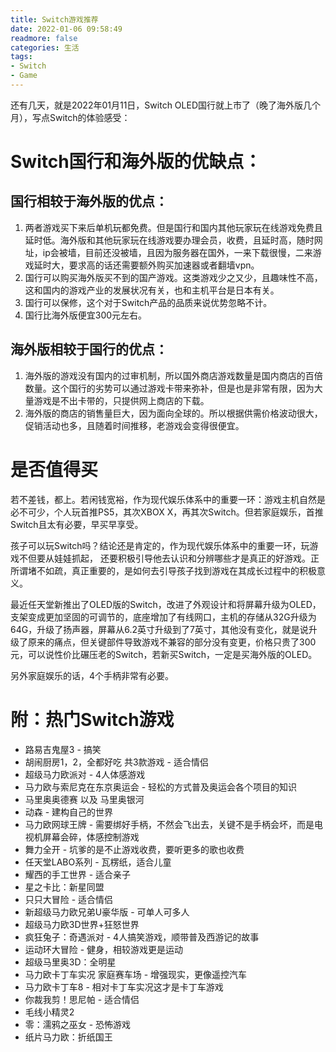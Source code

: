 ```yaml
---
title: Switch游戏推荐
date: 2022-01-06 09:58:49
readmore: false
categories: 生活
tags:
- Switch
- Game
---
```


还有几天，就是2022年01月11日，Switch OLED国行就上市了（晚了海外版几个月），写点Switch的体验感受：


# Switch国行和海外版的优缺点：

## 国行相较于海外版的优点：

1. 两者游戏买下来后单机玩都免费。但是国行和国内其他玩家玩在线游戏免费且延时低。海外版和其他玩家玩在线游戏要办理会员，收费，且延时高，随时网址，ip会被墙，目前还没被墙，且因为服务器在国外，一来下载很慢，二来游戏延时大，要求高的话还需要额外购买加速器或者翻墙vpn。
2. 国行可以购买海外版买不到的国产游戏。这类游戏少之又少，且趣味性不高，这和国内的游戏产业的发展状况有关，也和主机平台是日本有关。
3. 国行可以保修，这个对于Switch产品的品质来说优势忽略不计。
4. 国行比海外版便宜300元左右。

## 海外版相较于国行的优点：

1. 海外版的游戏没有国内的过审机制，所以国外商店游戏数量是国内商店的百倍数量。这个国行的劣势可以通过游戏卡带来弥补，但是也是非常有限，因为大量游戏是不出卡带的，只提供网上商店的下载。
2. 海外版的商店的销售量巨大，因为面向全球的。所以根据供需价格波动很大，促销活动也多，且随着时间推移，老游戏会变得很便宜。

# 是否值得买

若不差钱，都上。若闲钱宽裕，作为现代娱乐体系中的重要一环：游戏主机自然是必不可少，个人玩首推PS5，其次XBOX X，再其次Switch。但若家庭娱乐，首推Switch且太有必要，早买早享受。

孩子可以玩Switch吗？结论还是肯定的，作为现代娱乐体系中的重要一环，玩游戏不但要从娃娃抓起， 还要积极引导他去认识和分辨哪些才是真正的好游戏。正所谓堵不如疏，真正重要的，是如何去引导孩子找到游戏在其成长过程中的积极意义。

最近任天堂新推出了OLED版的Switch，改进了外观设计和将屏幕升级为OLED，支架变成更加坚固的可调节的，底座增加了有线网口，主机的存储从32G升级为64G，升级了扬声器，屏幕从6.2英寸升级到了7英寸，其他没有变化，就是说升级了原来的痛点，但关键部件导致游戏不兼容的部分没有变更，价格只贵了300元，可以说性价比碾压老的Switch，若新买Switch，一定是买海外版的OLED。

另外家庭娱乐的话，4个手柄非常有必要。


# 附：热门Switch游戏

* 路易吉鬼屋3 - 搞笑
* 胡闹厨房1，2，全都好吃 共3款游戏 - 适合情侣
* 超级马力欧派对 - 4人体感游戏
* 马力欧与索尼克在东京奥运会 - 轻松的方式普及奥运会各个项目的知识 
* 马里奥奥德赛 以及 马里奥银河 
* 动森 - 建构自己的世界
* 马力欧网球王牌  - 需要绑好手柄，不然会飞出去，关键不是手柄会坏，而是电视机屏幕会碎，体感控制游戏
* 舞力全开 - 坑爹的是不止游戏收费，要听更多的歌也收费
* 任天堂LABO系列 - 瓦楞纸，适合儿童
* 耀西的手工世界 - 适合亲子
* 星之卡比：新星同盟 
* 只只大冒险 - 适合情侣
* 新超级马力欧兄弟U豪华版 - 可单人可多人
* 超级马力欧3D世界+狂怒世界 
* 疯狂兔子：奇遇派对 - 4人搞笑游戏，顺带普及西游记的故事
* 运动环大冒险 - 健身，相较游戏更是运动
* 超级马里奥3D：全明星
* 马力欧卡丁车实况 家庭赛车场 - 增强现实，更像遥控汽车
* 马力欧卡丁车8 - 相对卡丁车实况这才是卡丁车游戏
* 你裁我剪！思尼帕 - 适合情侣
* 毛线小精灵2
* 零：濡鸦之巫女 - 恐怖游戏
* 纸片马力欧：折纸国王